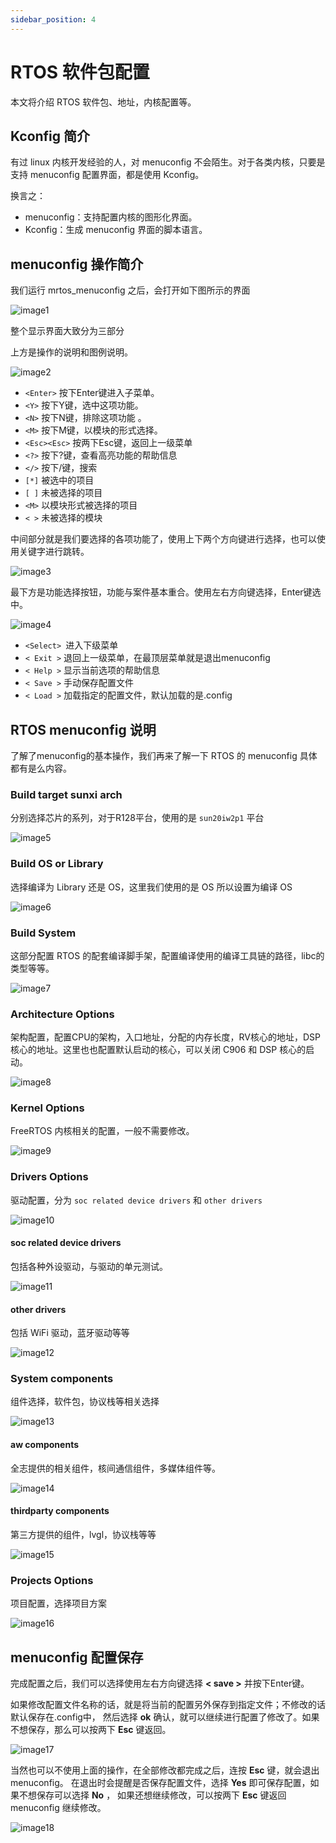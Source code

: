 ```yaml
---
sidebar_position: 4
---
```


# RTOS 软件包配置

本文将介绍 RTOS 软件包、地址，内核配置等。

## Kconfig 简介

有过 linux 内核开发经验的人，对 menuconfig 不会陌生。对于各类内核，只要是支持 menuconfig 配置界面，都是使用 Kconfig。

换言之：

- menuconfig：支持配置内核的图形化界面。
- Kconfig：生成 menuconfig 界面的脚本语言。

## menuconfig 操作简介

我们运行 mrtos_menuconfig 之后，会打开如下图所示的界面

![image1](pic/part3/chapter4/image1.png)

整个显示界面大致分为三部分

上方是操作的说明和图例说明。

![image2](pic/part3/chapter4/image2.png)

- `<Enter>` 按下Enter键进入子菜单。
- `<Y>` 按下Y键，选中这项功能。
- `<N>` 按下N键，排除这项功能 。
- `<M>` 按下M键，以模块的形式选择。
- `<Esc><Esc>` 按两下Esc键，返回上一级菜单
- `<?>` 按下?键，查看高亮功能的帮助信息
- `</>` 按下/键，搜索
- `[*]` 被选中的项目
- `[ ]` 未被选择的项目
- `<M>` 以模块形式被选择的项目
- `< >` 未被选择的模块

中间部分就是我们要选择的各项功能了，使用上下两个方向键进行选择，也可以使用关键字进行跳转。 

![image3](pic/part3/chapter4/image3.png)

最下方是功能选择按钮，功能与案件基本重合。使用左右方向键选择，Enter键选中。

![image4](pic/part3/chapter4/image4.png)

- `<Select> `进入下级菜单
- `< Exit >` 退回上一级菜单，在最顶层菜单就是退出menuconfig
- `< Help >` 显示当前选项的帮助信息
- `< Save >` 手动保存配置文件
- `< Load >` 加载指定的配置文件，默认加载的是.config

## RTOS menuconfig 说明

了解了menuconfig的基本操作，我们再来了解一下 RTOS 的 menuconfig 具体都有是么内容。

### Build target sunxi arch

分别选择芯片的系列，对于R128平台，使用的是 `sun20iw2p1` 平台

![image5](pic/part3/chapter4/image5.png)

### Build OS or Library

选择编译为 Library 还是 OS，这里我们使用的是 OS 所以设置为编译 OS

![image6](pic/part3/chapter4/image6.png)

### Build System

这部分配置 RTOS 的配套编译脚手架，配置编译使用的编译工具链的路径，libc的类型等等。

![image7](pic/part3/chapter4/image7.png)

### Architecture Options 

架构配置，配置CPU的架构，入口地址，分配的内存长度，RV核心的地址，DSP核心的地址。这里也也配置默认启动的核心，可以关闭 C906 和 DSP 核心的启动。

![image8](pic/part3/chapter4/image8.png)

### Kernel Options

FreeRTOS 内核相关的配置，一般不需要修改。

![image9](pic/part3/chapter4/image9.png)

### Drivers Options

驱动配置，分为 `soc related device drivers` 和 `other drivers`

![image10](pic/part3/chapter4/image10.png)

#### soc related device drivers

包括各种外设驱动，与驱动的单元测试。

![image11](pic/part3/chapter4/image11.png)

#### other drivers

包括 WiFi 驱动，蓝牙驱动等等

![image12](pic/part3/chapter4/image12.png)

### System components

组件选择，软件包，协议栈等相关选择

![image13](pic/part3/chapter4/image13.png)

####  aw components

全志提供的相关组件，核间通信组件，多媒体组件等。

![image14](pic/part3/chapter4/image14.png)

#### thirdparty components

第三方提供的组件，lvgl，协议栈等等

![image15](pic/part3/chapter4/image15.png)

### Projects Options 

项目配置，选择项目方案

![image16](pic/part3/chapter4/image16.png)

## menuconfig 配置保存

完成配置之后，我们可以选择使用左右方向键选择 **< save >** 并按下Enter键。

如果修改配置文件名称的话，就是将当前的配置另外保存到指定文件；不修改的话默认保存在.config中， 然后选择 **ok** 确认，就可以继续进行配置了修改了。如果不想保存，那么可以按两下 **Esc** 键返回。

![image17](pic/part3/chapter4/image17.png)

当然也可以不使用上面的操作，在全部修改都完成之后，连按 **Esc** 键，就会退出menuconfig。 在退出时会提醒是否保存配置文件，选择 **Yes** 即可保存配置，如果不想保存可以选择 **No** ， 如果还想继续修改，可以按两下 **Esc** 键返回 menuconfig 继续修改。

![image18](pic/part3/chapter4/image18.png)
